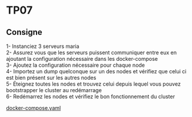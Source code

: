 # TP07

## Consigne

1- Instanciez 3 serveurs maria  
2- Assurez vous que les serveurs puissent communiquer entre eux en ajoutant la configuration nécessaire dans les docker-compose  
3- Ajoutez la configuration nécessaire pour chaque node  
4- Importez un dump quelconque sur un des nodes et vérifiez que celui ci est bien présent sur les autres nodes  
5- Éteignez toutes les nodes et trouvez celui depuis lequel vous pouvez bootstrapper le cluster au redémarrage  
6- Redémarrez les nodes et vérifiez le bon fonctionnement du cluster

[docker-compose.yaml](docker-compose.yaml)
